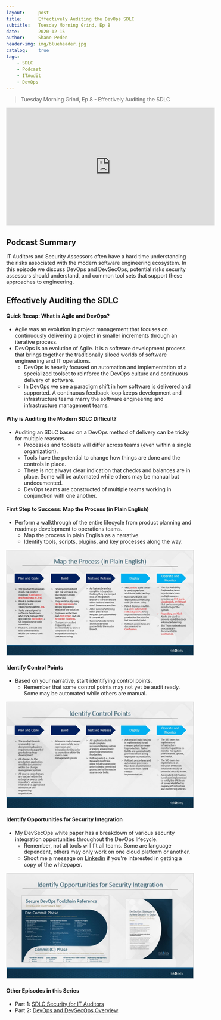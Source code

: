 ```yaml
---
layout: 	post
title:  	Effectively Auditing the DevOps SDLC
subtitle: 	Tuesday Morning Grind, Ep 8
date:   	2020-12-15
author: 	Shane Peden
header-img: img/blueheader.jpg
catalog: 	true
tags:
    - SDLC
    - Podcast
    - ITAudit
    - DevOps
---
```


> Tuesday Morning Grind, Ep 8 - Effectively Auditing the SDLC

<iframe width="560" height="315" src="https://www.youtube.com/embed/dMVZORwVVMM" frameborder="0" allow="accelerometer; autoplay; clipboard-write; encrypted-media; gyroscope; picture-in-picture" allowfullscreen></iframe>

## Podcast Summary ##
IT Auditors and Security Assessors often have a hard time understanding the risks associated with the modern software engineering ecosystem. In this episode we discuss DevOps and DevSecOps, potential risks security assessors should understand, and common tool sets that support these approaches to engineering.

## Effectively Auditing the SDLC ##

#### Quick Recap: What is Agile and DevOps? ####
+ Agile was an evolution in project management that focuses on continuously delivering a project in smaller increments through an iterative process.
+ DevOps is an evolution of Agile. It is a software development process that brings together the traditionally siloed worlds of software engineering and IT operations.
	- DevOps is heavily focused on automation and implementation of a specialized toolset to reinforce the DevOps culture and continuous delivery of software.
	- In DevOps we see a paradigm shift in how software is delivered and supported. A continuous feedback loop keeps development and infrastructure teams marry the software engineering and infrastructure management teams.

#### Why is Auditing the Modern SDLC Difficult? ####
+ Auditing an SDLC based on a DevOps method of delivery can be tricky for multiple reasons.
	- Processes and toolsets will differ across teams (even within a single organization).
	- Tools have the potential to change how things are done and the controls in place.
	- There is not always clear indication that checks and balances are in place. Some will be automated while others may be manual but undocumented.
	- DevOps teams are constructed of multiple teams working in conjunction with one another.

#### First Step to Success: Map the Process (in Plain English) ####
+ Perform a walkthrough of the entire lifecycle from product planning and roadmap development to operations teams.
	- Map the process in plain English as a narrative.
	- Identify tools, scripts, plugins, and key processes along the way.

![Map the Process](https://github.com/r3s-shane/r3s-shane.github.io/blob/master/img/TMG-Ep8-mapprocess.jpg?raw=true)

#### Identify Control Points ####
+ Based on your narrative, start identifying control points.
	- Remember that some control points may not yet be audit ready. Some may be automated while others are manual.

![Control Points](https://github.com/r3s-shane/r3s-shane.github.io/blob/master/img/TMG-Ep8-controlpoints.jpg?raw=true)

#### Identify Opportunities for Security Integration ####
+ My DevSecOps white paper has a breakdown of various security integration opportunities throughout the DevOps lifecycle.
	- Remember, not all tools will fit all teams. Some are language dependent, others may only work on one cloud platform or another.
	- Shoot me a message on [Linkedin](https://www.linkedin.com/in/speden/) if you're interested in getting a copy of the whitepaper.

![Find Security Integration](https://github.com/r3s-shane/r3s-shane.github.io/blob/master/img/TMG-Ep8-securityintegration.jpg?raw=true)


#### Other Episodes in this Series ####
- Part 1: [SDLC Security for IT Auditors](https://r3s-shane.github.io/2020/12/01/tmg-episode-6/)
- Part 2: [DevOps and DevSecOps Overview](https://r3s-shane.github.io/2020/12/08/tmg-episode-7/)

